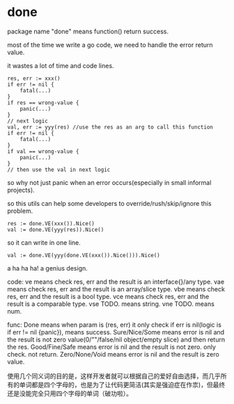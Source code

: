 # done
package name "done" means function() return success.

most of the time we write a go code, we need to handle the error return value.

it wastes a lot of time and code lines. 

```
res, err := xxx()
if err != nil {
	fatal(...)
}
if res == wrong-value {
	panic(...)
}
// next logic
val, err := yyy(res) //use the res as an arg to call this function
if err != nil {
	fatal(...)
}
if val == wrong-value {
	panic(...)
}
// then use the val in next logic
```

so why not just panic when an error occurs(especially in small informal projects).

so this utils can help some developers to override/rush/skip/ignore this problem.
```
res := done.VE(xxx()).Nice()
val := done.VE(yyy(res)).Nice()
```
so it can write in one line.
```
val := done.VE(yyy(done.VE(xxx()).Nice())).Nice()
```
a ha ha ha! a genius design.

code:
ve means check res, err and the result is an interface{}/any type.
vae means check res, err and the result is an array/slice type.
vbe means check res, err and the result is a bool type.
vce means check res, err and the result is a comparable type.
vse TODO. means string.
vne TODO. means num.

func:
Done means when param is (res, err) it only check if err is nil(logic is if err != nil {panic}), means success.
Sure/Nice/Some means error is nil and the result is not zero value(0/""/false/nil object/empty slice) and then return the res.
Good/Fine/Safe means error is nil and the result is not zero. only check. not return.
Zero/None/Void means error is nil and the result is zero value.

使用几个同义词的目的是，这样开发者就可以根据自己的爱好自由选择，而几乎所有的单词都是四个字母的，也是为了让代码更简洁(其实是强迫症在作祟)，但最终还是没能完全只用四个字母的单词（破功啦）。
